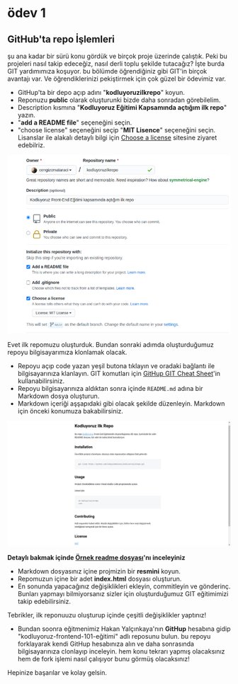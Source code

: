 # ödev 1 

## GitHub'ta repo İşlemleri

şu ana kadar bir sürü konu gördük ve birçok proje üzerinde çalıştık. Peki bu projeleri nasıl takip edeceğiz, nasıl derli toplu şekilde tutacağız? İşte burda GIT yardımımıza koşuyor. bu bölümde öğrendiğiniz gibi GIT'in birçok avantajı var. Ve öğrendiklerinizi pekiştirmek için çok güzel bir ödevimiz var.

- GitHup'ta bir depo açıp adını "**kodluyoruzilkrepo**" koyun.
- Reponuzu **public** olarak oluşturunki bizde daha sonradan görebilelim.
- Description kısmına "**Kodluyoruz Eğitimi Kapsamında açtığım ilk repo**" yazın.
- "**add a README file**" seçeneğini seçin.
- "choose license" seçeneğini seçip "**MIT Lisence**" seçeneğini seçin. Lisanslar ile alakalı detaylı bilgi için [Choose a license](https://choosealicense.com/) sitesine ziyaret edebilriz.

![](https://raw.githubusercontent.com/Kodluyoruz/taskforce/main/git/odev1/figures/github.png)

Evet ilk repomuzu oluşturduk. Bundan sonraki adımda oluşturduğumuz repoyu bilgisayarımıza klonlamak olacak.

* Repoyu açıp code yazan yeşil butona tıklayın ve oradaki bağlantı ile bilgisayarınıza klanlayın. GIT komutları için [GitHup GIT Cheat Sheet](https://education.github.com/git-cheat-sheet-education.pdf)'in kullanabilirsiniz.
* Repoyu bilgisayarınıza aldıktan sonra içinde <code>README.md</code> adına bir Markdown dosya oluşturun.
* Markdown içeriği aşşapıdaki gibi olacak şekilde düzenleyin. Markdown için önceki konumuza bakabilirsiniz.

![](https://raw.githubusercontent.com/Kodluyoruz/taskforce/main/git/odev1/figures/markdown.png)

**Detaylı bakmak içinde [Örnek readme dosyası](https://github.com/AHMETinan0/kodluyoruzilkrepo)'nı inceleyiniz**

- Markdown dosyasınız içine projmizin bir **resmini** koyun.
- Repomuzun içine bir adet **index.html** dosyası oluşturun.
- En sonunda yapacağınız değişiklikleri ekleyin, commitleyin ve gönderinç. Bunları yapmayı bilmiyorsanız sizler için oluşturduğumuz GIT eğitimimizi takip edebilirsiniz.

Tebrikler, ilk reponuuzu oluşturup içinde çeşitli değişiklikler yaptınız!

- Bundan soonra eğitmenimiz Hakan Yalçınkaya'nın **GitHup** hesabına gidip "kodluyoruz-frontend-101-eğitimi" adlı reposunu bulun. bu repoyu forklayarak kendi GitHup hesabınıza alın ve daha sonrasında bilgisayarınıza clonlayıp inceleyin. hem konu tekrarı yapmış olacaksınız hem de fork
işlemi nasıl çalışıyor bunu görmüş olacaksınız!

Hepinize başarılar ve kolay gelsin.